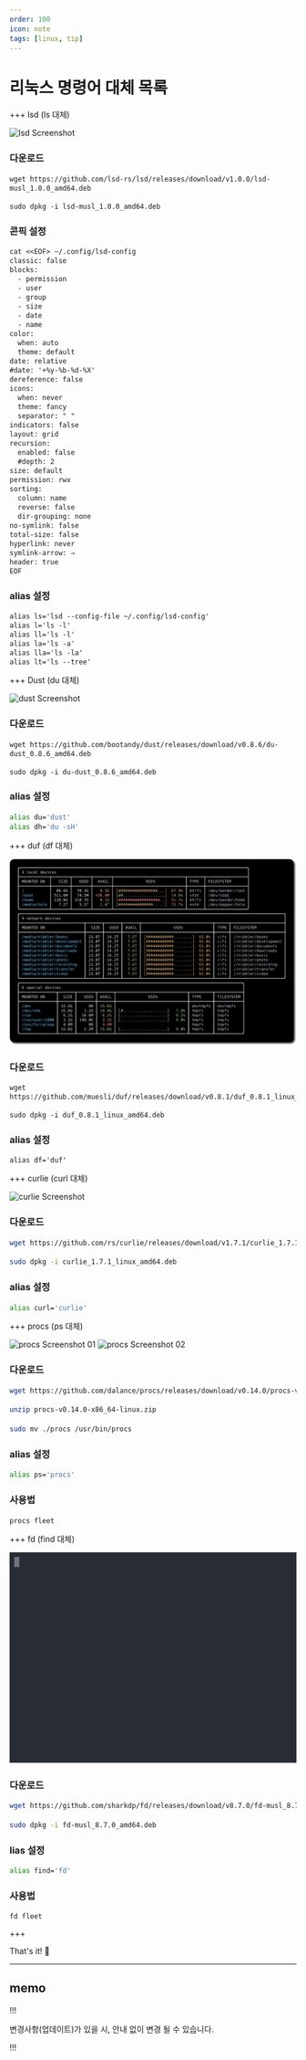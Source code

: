 ```yaml
---
order: 100
icon: note
tags: [linux, tip]
---
```


# 리눅스 명령어 대체 목록

+++ lsd (ls 대체)

![lsd Screenshot](https://raw.githubusercontent.com/lsd-rs/lsd/assets/screen_lsd.png)

### 다운로드

```
wget https://github.com/lsd-rs/lsd/releases/download/v1.0.0/lsd-musl_1.0.0_amd64.deb

sudo dpkg -i lsd-musl_1.0.0_amd64.deb
```

### 콘픽 설정

```
cat <<EOF> ~/.config/lsd-config
classic: false
blocks:
  - permission
  - user
  - group
  - size
  - date
  - name
color:
  when: auto
  theme: default
date: relative
#date: '+%y-%b-%d-%X'
dereference: false
icons:
  when: never
  theme: fancy
  separator: " "
indicators: false
layout: grid
recursion:
  enabled: false
  #depth: 2
size: default
permission: rwx
sorting:
  column: name
  reverse: false
  dir-grouping: none
no-symlink: false
total-size: false
hyperlink: never
symlink-arrow: ⇒
header: true
EOF
```

### alias 설정

```
alias ls='lsd --config-file ~/.config/lsd-config'
alias l='ls -l'
alias ll='ls -l'
alias la='ls -a'
alias lla='ls -la'
alias lt='ls --tree'
```

+++ Dust (du 대체)

![dust Screenshot](https://github.com/bootandy/dust/raw/master/media/snap.png)

### 다운로드

```
wget https://github.com/bootandy/dust/releases/download/v0.8.6/du-dust_0.8.6_amd64.deb

sudo dpkg -i du-dust_0.8.6_amd64.deb
```

### alias 설정

```bash
alias du='dust'
alias dh='du -sH'
```

+++ duf (df 대체)

![duf Screenshot](https://github.com/muesli/duf/raw/master/duf.png)

### 다운로드

```
wget https://github.com/muesli/duf/releases/download/v0.8.1/duf_0.8.1_linux_amd64.deb

sudo dpkg -i duf_0.8.1_linux_amd64.deb
```

### alias 설정

```
alias df='duf'
```

+++ curlie (curl 대체)

![curlie Screenshot](https://github.com/rs/curlie/raw/master/doc/get.png)

### 다운로드

```bash
wget https://github.com/rs/curlie/releases/download/v1.7.1/curlie_1.7.1_linux_amd64.deb

sudo dpkg -i curlie_1.7.1_linux_amd64.deb
```

### alias 설정

```bash
alias curl='curlie'
```

+++ procs (ps 대체)

![procs Screenshot 01](https://user-images.githubusercontent.com/4331004/55446625-5e5fce00-55fb-11e9-8914-69e8640d89d7.png)
![procs Screenshot 02](https://user-images.githubusercontent.com/4331004/55446681-91a25d00-55fb-11e9-943d-5b5caeb23c62.png)

### 다운로드

```bash
wget https://github.com/dalance/procs/releases/download/v0.14.0/procs-v0.14.0-x86_64-linux.zip

unzip procs-v0.14.0-x86_64-linux.zip

sudo mv ./procs /usr/bin/procs
```

### alias 설정

```bash
alias ps='procs'
```

### 사용법

```
procs fleet
```

+++ fd (find 대체)

![fd Screenshot](https://github.com/sharkdp/fd/raw/master/doc/screencast.svg)

### 다운로드

```bash
wget https://github.com/sharkdp/fd/releases/download/v8.7.0/fd-musl_8.7.0_amd64.deb

sudo dpkg -i fd-musl_8.7.0_amd64.deb
```

### lias 설정

```bash
alias find='fd'
```

### 사용법

```
fd fleet
```

+++

That's it! :tada:

---

## memo

!!!

변경사항(업데이트)가 있을 시, 안내 없이 변경 될 수 있습니다.

!!!
